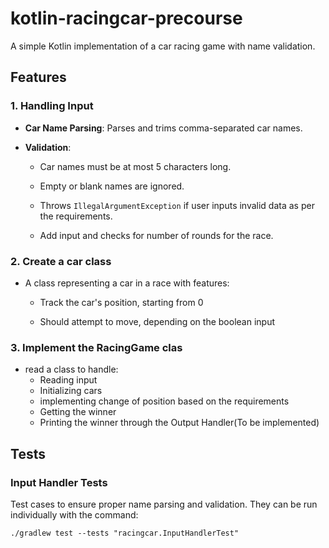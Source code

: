 # kotlin-racingcar-precourse
A simple Kotlin implementation of a car racing game with name validation.

## Features
### 1. Handling Input
* **Car Name Parsing**: Parses and trims comma-separated car names.

* **Validation**:

  * Car names must be at most 5 characters long.

  * Empty or blank names are ignored.

  * Throws `IllegalArgumentException` if user inputs invalid data as per the requirements.
  * Add input and checks for number of rounds for the race.

### 2. Create a car class
* A class representing a car in a race with features:

  * Track the car's position, starting from 0

  * Should attempt to move, depending on the boolean input

### 3. Implement the RacingGame clas
* read a class to handle:
  * Reading input
  * Initializing cars
  * implementing change of position based on the requirements
  * Getting the winner
  * Printing the winner through the Output Handler(To be implemented)

## Tests
### Input Handler Tests
Test cases to ensure proper name parsing and validation.
They can be run individually with the command:

 `./gradlew test --tests "racingcar.InputHandlerTest"
`


